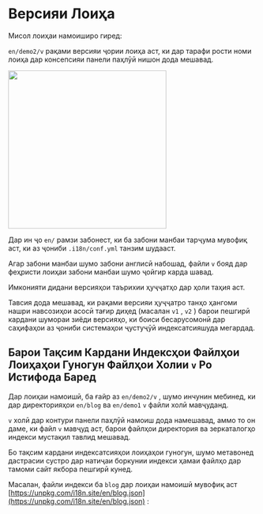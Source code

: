 # Версияи Лоиҳа

Мисол лоиҳаи намоиширо гиред:

`en/demo2/v` рақами версияи ҷории лоиҳа аст, ки дар тарафи рости номи лоиҳа дар консепсияи панели паҳлӯӣ нишон дода мешавад.

<img src="https://p.3ti.site/1721290486.avif" width="320px">

Дар ин ҷо `en/` рамзи забонест, ки ба забони манбаи тарҷума мувофиқ аст, ки аз ҷониби `.i18n/conf.yml` танзим шудааст.

Агар забони манбаи шумо забони англисӣ набошад, файли `v` бояд дар феҳристи лоиҳаи забони манбаи шумо ҷойгир карда шавад.

Имконияти дидани версияҳои таърихии ҳуҷҷатҳо дар ҳоли таҳия аст.

Тавсия дода мешавад, ки рақами версияи ҳуҷҷатро танҳо ҳангоми нашри навсозиҳои асосӣ тағир диҳед (масалан `v1` , `v2` ) барои пешгирӣ кардани шумораи зиёди версияҳо, ки боиси бесарусомонӣ дар саҳифаҳои аз ҷониби системаҳои ҷустуҷӯӣ индексатсияшуда мегардад.

## Барои Тақсим Кардани Индексҳои Файлҳои Лоиҳаҳои Гуногун Файлҳои Холии `v` Ро Истифода Баред

Дар лоиҳаи намоишӣ, ба ғайр аз `en/demo2/v` , шумо инчунин мебинед, ки дар директорияҳои `en/blog` ва `en/demo1` `v` файли холӣ мавҷуданд.

`v` холӣ дар контури панели паҳлӯӣ намоиш дода намешавад, аммо то он даме, ки файл `v` мавҷуд аст, барои файлҳои директория ва зеркаталогҳо индекси мустақил тавлид мешавад.

Бо тақсим кардани индексатсияҳои лоиҳаҳои гуногун, шумо метавонед дастрасии сустро дар натиҷаи боркунии индекси ҳамаи файлҳо дар тамоми сайт якбора пешгирӣ кунед.

Масалан, файли индекси ба `blog` дар лоиҳаи намоишӣ мувофиқ аст [https://unpkg.com/i18n.site/en/blog.json](https://unpkg.com/i18n.site/en/blog.json) :